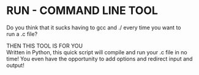 <HTML>
  <h1>RUN - COMMAND LINE TOOL</h1>
  <p>Do you think that it sucks having to gcc and ./ every time you want to <br>
    run a .c file?</p>
  <p>THEN THIS TOOL IS FOR YOU<br>
    Written in Python, this quick script will compile and run your .c file in no <br>
    time! You even have the opportunity to add options and redirect input and output!
  </p>
</HTML>
